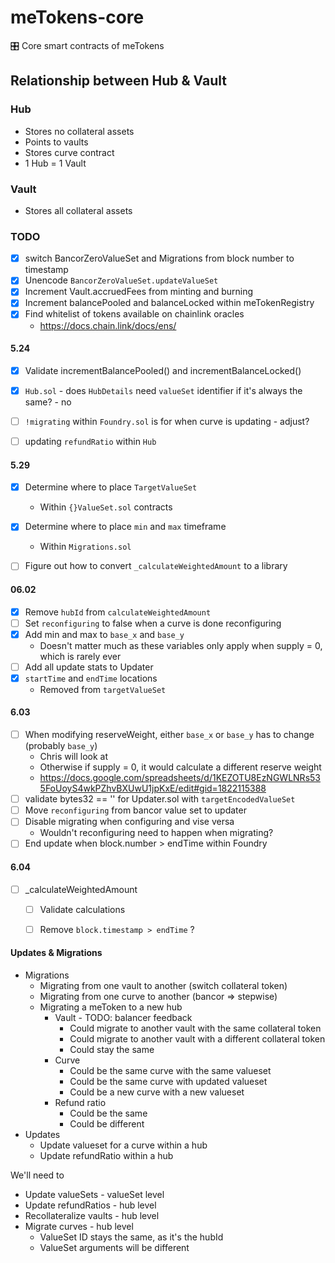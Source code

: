 # meTokens-core
🎛  Core smart contracts of meTokens


## Relationship between Hub & Vault
### Hub
* Stores no collateral assets
* Points to vaults
* Stores curve contract
* 1 Hub = 1 Vault

### Vault
* Stores all collateral assets


### TODO
* [x] switch BancorZeroValueSet and Migrations from block number to timestamp
* [x] Unencode `BancorZeroValueSet.updateValueSet`
* [x] Increment Vault.accruedFees from minting and burning
* [x] Increment balancePooled and balanceLocked within meTokenRegistry
* [x] Find whitelist of tokens available on chainlink oracles
    * https://docs.chain.link/docs/ens/

#### 5.24
* [x] Validate incrementBalancePooled() and incrementBalanceLocked()
* [x] `Hub.sol` - does `HubDetails` need `valueSet` identifier if it's always the same? - no
* [ ] `!migrating` within `Foundry.sol` is for when curve is updating - adjust?
* [ ] updating `refundRatio` within `Hub`


#### 5.29
* [x] Determine where to place `TargetValueSet`
    * Within `{}ValueSet.sol` contracts
* [x] Determine where to place `min` and `max` timeframe
    * Within `Migrations.sol`
* [ ] Figure out how to convert `_calculateWeightedAmount` to a library


#### 06.02
* [x] Remove `hubId` from `calculateWeightedAmount`
* [ ] Set `reconfiguring` to false when a curve is done reconfiguring
* [x] Add min and max to `base_x` and `base_y`
    * Doesn't matter much as these variables only apply when supply = 0, which is rarely ever
* [ ] Add all update stats to Updater
* [x] `startTime` and `endTime` locations
    * Removed from `targetValueSet`


#### 6.03
* [ ] When modifying reserveWeight, either `base_x` or `base_y` has to change (probably `base_y`)
    * Chris will look at
    * Otherwise if supply = 0, it would calculate a different reserve weight
    * https://docs.google.com/spreadsheets/d/1KEZOTU8EzNGWLNRs535FoUoyS4wkPZhvBXUwU1jpKxE/edit#gid=1822115388
* [ ] validate bytes32 == '' for Updater.sol with `targetEncodedValueSet`
* [ ] Move `reconfiguring` from bancor value set to updater
* [ ] Disable migrating when configuring and vise versa
    * Wouldn't reconfiguring need to happen when migrating?
* [ ] End update when block.number > endTime within Foundry

#### 6.04
* [ ] _calculateWeightedAmount
    * [ ] Validate calculations
    * [ ] Remove `block.timestamp > endTime` ?


#### Updates & Migrations
* Migrations
    * Migrating from one vault to another (switch collateral token)
    * Migrating from one curve to another (bancor => stepwise)
    * Migrating a meToken to a new hub
        * Vault - TODO: balancer feedback
            * Could migrate to another vault with the same collateral token
            * Could migrate to another vault with a different collateral token
            * Could stay the same
        * Curve
            * Could be the same curve with the same valueset
            * Could be the same curve with updated valueset
            * Could be a new curve with a new valueset
        * Refund ratio
            * Could be the same
            * Could be different
* Updates
    * Update valueset for a curve within a hub
    * Update refundRatio within a hub


We'll need to
* Update valueSets - valueSet level
* Update refundRatios - hub level
* Recollateralize vaults - hub level
* Migrate curves - hub level
    * ValueSet ID stays the same, as it's the hubId
    * ValueSet arguments will be different
